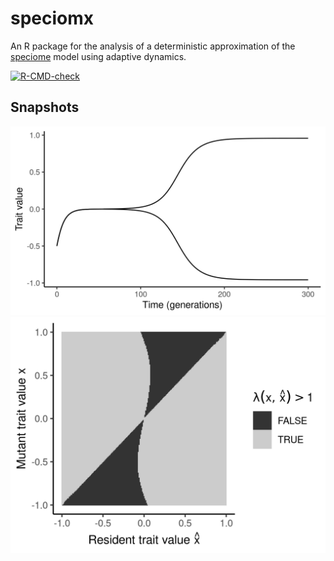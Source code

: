 # speciomx

An R package for the analysis of a deterministic approximation of the [speciome](https://github.com/rscherrer/speciome) model using adaptive dynamics.

<!-- badges: start -->
  [![R-CMD-check](https://github.com/rscherrer/speciomx/workflows/R-CMD-check/badge.svg)](https://github.com/rscherrer/speciomx/actions)
<!-- badges: end -->

## Snapshots

![](pics/fig_trait_evo.png) ![](pics/fig_pip.png)


